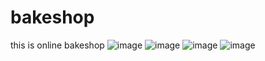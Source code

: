 # bakeshop
this is online bakeshop 
![image](https://user-images.githubusercontent.com/38360147/173220704-4b1d456d-a6dc-4560-a4ef-2778a4377bb1.png)
![image](https://user-images.githubusercontent.com/38360147/173220744-f7c7cbc2-3ca4-411d-b336-574246022d9a.png)
![image](https://user-images.githubusercontent.com/38360147/174762001-30f85a65-d4a7-4d40-b060-8db50a3d0432.png)
![image](https://user-images.githubusercontent.com/38360147/175775250-74e3fcbe-3130-4d25-96ec-53c4ef5d7c4a.png)


